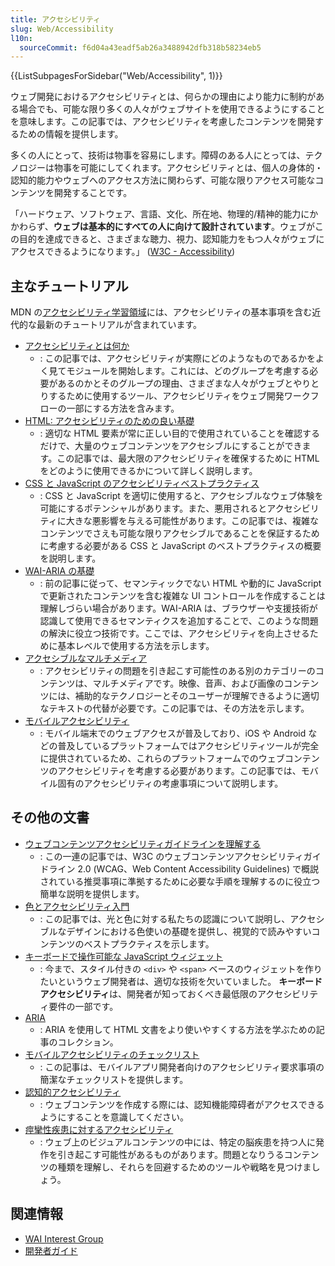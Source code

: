 ```yaml
---
title: アクセシビリティ
slug: Web/Accessibility
l10n:
  sourceCommit: f6d04a43eadf5ab26a3488942dfb318b58234eb5
---
```


<section id="Quick_links">
  {{ListSubpagesForSidebar("Web/Accessibility", 1)}}
</section>

ウェブ開発におけるアクセシビリティとは、何らかの理由により能力に制約がある場合でも、可能な限り多くの人々がウェブサイトを使用できるようにすることを意味します。この記事では、アクセシビリティを考慮したコンテンツを開発するための情報を提供します。

多くの人にとって、技術は物事を容易にします。障碍のある人にとっては、テクノロジーは物事を可能にしてくれます。アクセシビリティとは、個人の身体的・認知的能力やウェブへのアクセス方法に関わらず、可能な限りアクセス可能なコンテンツを開発することです。

「ハードウェア、ソフトウェア、言語、文化、所在地、物理的/精神的能力にかかわらず、**ウェブは基本的にすべての人に向けて設計されています**。ウェブがこの目的を達成できると、さまざまな聴力、視力、認知能力をもつ人々がウェブにアクセスできるようになります。」 ([W3C - Accessibility](https://www.w3.org/standards/webdesign/accessibility))

## 主なチュートリアル

MDN の[アクセシビリティ学習領域](/ja/docs/Learn/Accessibility)には、アクセシビリティの基本事項を含む近代的な最新のチュートリアルが含まれています。

- [アクセシビリティとは何か](/ja/docs/Learn/Accessibility/What_is_accessibility)
  - : この記事では、アクセシビリティが実際にどのようなものであるかをよく見てモジュールを開始します。これには、どのグループを考慮する必要があるのかとそのグループの理由、さまざまな人々がウェブとやりとりするために使用するツール、アクセシビリティをウェブ開発ワークフローの一部にする方法を含みます。
- [HTML: アクセシビリティのための良い基礎](/ja/docs/Learn/Accessibility/HTML)
  - : 適切な HTML 要素が常に正しい目的で使用されていることを確認するだけで、大量のウェブコンテンツをアクセシブルにすることができます。この記事では、最大限のアクセシビリティを確保するために HTML をどのように使用できるかについて詳しく説明します。
- [CSS と JavaScript のアクセシビリティベストプラクティス](/ja/docs/Learn/Accessibility/CSS_and_JavaScript)
  - : CSS と JavaScript を適切に使用すると、アクセシブルなウェブ体験を可能にするポテンシャルがあります。また、悪用されるとアクセシビリティに大きな悪影響を与える可能性があります。この記事では、複雑なコンテンツでさえも可能な限りアクセシブルであることを保証するために考慮する必要がある CSS と JavaScript のベストプラクティスの概要を説明します。
- [WAI-ARIA の基礎](/ja/docs/Learn/Accessibility/WAI-ARIA_basics)
  - : 前の記事に従って、セマンティックでない HTML や動的に JavaScript で更新されたコンテンツを含む複雑な UI コントロールを作成することは理解しづらい場合があります。WAI-ARIA は、ブラウザーや支援技術が認識して使用できるセマンティクスを追加することで、このような問題の解決に役立つ技術です。ここでは、アクセシビリティを向上させるために基本レベルで使用する方法を示します。
- [アクセシブルなマルチメディア](/ja/docs/Learn/Accessibility/Multimedia)
  - : アクセシビリティの問題を引き起こす可能性のある別のカテゴリーのコンテンツは、マルチメディアです。映像、音声、および画像のコンテンツには、補助的なテクノロジーとそのユーザーが理解できるように適切なテキストの代替が必要です。この記事では、その方法を示します。
- [モバイルアクセシビリティ](/ja/docs/Learn/Accessibility/Mobile)
  - : モバイル端末でのウェブアクセスが普及しており、iOS や Android などの普及しているプラットフォームではアクセシビリティツールが完全に提供されているため、これらのプラットフォームでのウェブコンテンツのアクセシビリティを考慮する必要があります。この記事では、モバイル固有のアクセシビリティの考慮事項について説明します。

## その他の文書

- [ウェブコンテンツアクセシビリティガイドラインを理解する](/ja/docs/Web/Accessibility/Understanding_WCAG)
  - : この一連の記事では、W3C のウェブコンテンツアクセシビリティガイドライン 2.0 (WCAG、Web Content Accessibility Guidelines) で概説されている推奨事項に準拠するために必要な手順を理解するのに役立つ簡単な説明を提供します。
- [色とアクセシビリティ入門](/ja/docs/Web/Accessibility/Understanding_Colors_and_Luminance)
  - : この記事では、光と色に対する私たちの認識について説明し、アクセシブルなデザインにおける色使いの基礎を提供し、視覚的で読みやすいコンテンツのベストプラクティスを示します。
- [キーボードで操作可能な JavaScript ウィジェット](/ja/docs/Web/Accessibility/Keyboard-navigable_JavaScript_widgets)
  - : 今まで、スタイル付きの `<div>` や `<span>` ベースのウィジェットを作りたいというウェブ開発者は、適切な技術を欠いていました。 **キーボードアクセシビリティ**は、開発者が知っておくべき最低限のアクセシビリティ要件の一部です。
- [ARIA](/ja/docs/Web/Accessibility/ARIA)
  - : ARIA を使用して HTML 文書をより使いやすくする方法を学ぶための記事のコレクション。
- [モバイルアクセシビリティのチェックリスト](/ja/docs/Web/Accessibility/Mobile_accessibility_checklist)
  - : この記事は、モバイルアプリ開発者向けのアクセシビリティ要求事項の簡潔なチェックリストを提供します。
- [認知的アクセシビリティ](/ja/docs/Web/Accessibility/Cognitive_accessibility)
  - : ウェブコンテンツを作成する際には、認知機能障碍者がアクセスできるようにすることを意識してください。
- [痙攣性疾患に対するアクセシビリティ](/ja/docs/Web/Accessibility/Seizure_disorders)
  - : ウェブ上のビジュアルコンテンツの中には、特定の脳疾患を持つ人に発作を引き起こす可能性があるものがあります。問題となりうるコンテンツの種類を理解し、それらを回避するためのツールや戦略を見つけましょう。

## 関連情報

- [WAI Interest Group](https://www.w3.org/WAI/about/groups/waiig/)
- [開発者ガイド](/ja/docs/Web/Guide)
